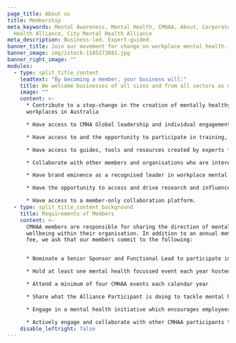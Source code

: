 ```yaml
---
page_title: About us
title: Membership
meta_keywords: Mental Awareness, Mental Health, CMHAA, About, Corporate Mental
  Health Alliance, City Mental Health Alliance
meta_description: Business-led. Expert-guided.
banner_title: Join our movement for change on workplace mental health.
banner_image: img/istock-1185273881.jpg
banner_right_image: ""
modules:
  - type: split_title_content
    leadtext: "By becoming a member, your business will:"
    title: We welcome businesses of all sizes and from all sectors as members.
    image: ""
    content: >-
      * Contribute to a step-change in the creation of mentally healthy
      workplaces in Australia

      * Have access to CMHA Global leadership and individual engagement opportunities with CMHAA’s Expert Advisory Group

      * Have access to and the opportunity to participate in training, benchmarking and research in regard to mental health issues.

      * Have access to guides, tools and resources created by experts for CMHAA participants.

      * Collaborate with other members and organisations who are interested in or concerned with mental health on a common agenda, through participation in events, workshops and consultations.

      * Have brand eminence as a recognised leader in workplace mental health and invitations to participate in media requests and speaking events.

      * Have the opportunity to access and drive research and influence policymakers to improve quality of life of millions of Australians.

      * Have access to a member-only collaboration platform.
  - type: split_title_content_background
    title: Requirements of Members
    content: >-
      CMHAA members are responsible for sharing the direction of mental
      wellbeing within their organisation. In addition to an annual membership
      fee, we ask that our members commit to the following:


      * Nominate a Senior Sponsor and Functional Lead to participate in CMHAA

      * Hold at least one mental health focussed event each year hosted by the Alliance Participant.

      * Attend a minimum of four CMHAA events each calendar year

      * Share what the Alliance Participant is doing to tackle mental health and wellbeing in their workplace

      * Engage in a mental health initiative which encourages employees to share their experiences with mental health

      * Actively engage and collaborate with other CMHAA participants to share and learn from good practice
    disable_leftright: false
---
```

